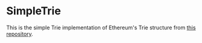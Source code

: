 # SimpleTrie

This is the simple Trie implementation of Ethereum's Trie structure from 
[this repository](https://github.com/zhangchiqing/merkle-patricia-trie). 

